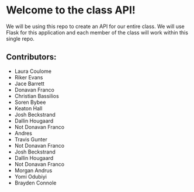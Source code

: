 # Welcome to the class API!

We will be using this repo to create an API for our entire class. We will use Flask for this application and each member of the class will work within this single repo.



## Contributors:

* Laura Coulome
* Riker Evans
* Jace Barrett
* Donavan Franco
* Christian Bassilios
* Soren Bybee
* Keaton Hall
* Josh Beckstrand
* Dallin Hougaard
* Not Donavan Franco
* Andres
* Travis Gunter
* Not Donavan Franco
* Josh Beckstrand
* Dallin Hougaard
* Not Donavan Franco
* Morgan Andrus
* Yomi Odubiyi
* Brayden Connole
